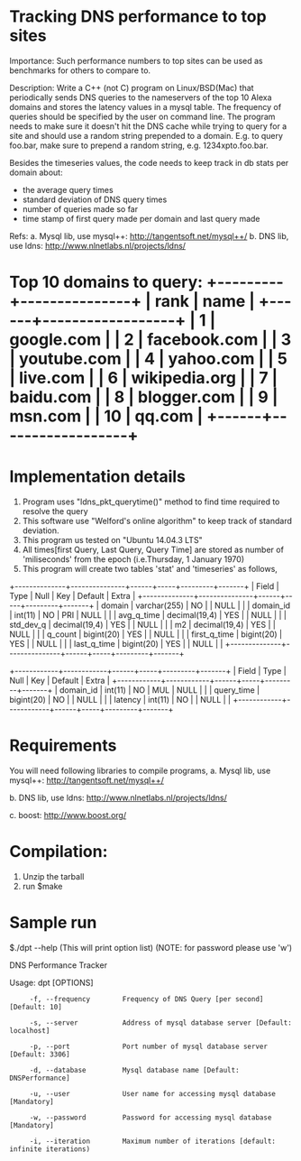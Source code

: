 # Tracking DNS performance to top sites
Importance: Such performance numbers to top sites can be used as benchmarks for others to compare to.

Description:
Write a C++ (not C) program on Linux/BSD(Mac) that periodically sends DNS queries to the nameservers of the top 10 Alexa domains and stores the latency values in a mysql table. The frequency of queries should be specified by the user on command line. The program needs to make sure it doesn't hit the DNS cache while trying to query for a site and should use a random string prepended to a domain. E.g. to query foo.bar, make sure to prepend a random string, e.g. 1234xpto.foo.bar.

Besides the timeseries values, the code needs to keep track in db stats per domain about:
+ the average query times
+ standard deviation of DNS query times
+ number of queries made so far
+ time stamp of first query made per domain and last query made


Refs:
a. Mysql lib, use mysql++:
http://tangentsoft.net/mysql++/
b. DNS lib, use ldns:
http://www.nlnetlabs.nl/projects/ldns/

Top 10 domains to query:
+---------+---------------+
|    rank | name      	  |
+------+------------------+
|	1 | google.com	  |
|	2 | facebook.com  |
|	3 | youtube.com   |
|	4 | yahoo.com 	  |
|	5 | live.com  	  |
|	6 | wikipedia.org |
|	7 | baidu.com 	  |
|	8 | blogger.com   |
|	9 | msn.com   	  |
|      10 | qq.com    	  |
+------+------------------+
=================================

# Implementation details
1. Program uses "ldns_pkt_querytime()" method to find time required to resolve the query
2. This software use "Welford's online algorithm" to keep track of standard deviation.
3. This program us tested on "Ubuntu 14.04.3 LTS"
4. All times[first Query, Last Query, Query Time] are stored as number of 'miliseconds' from the epoch (i.e.Thursday, 1 January 1970)
5. This program will create two tables 'stat' and 'timeseries' as follows,

+--------------+---------------+------+-----+---------+-------+
| Field        | Type          | Null | Key | Default | Extra |
+--------------+---------------+------+-----+---------+-------+
| domain       | varchar(255)  | NO   |     | NULL    |       |
| domain_id    | int(11)       | NO   | PRI | NULL    |       |
| avg_q_time   | decimal(19,4) | YES  |     | NULL    |       |
| std_dev_q    | decimal(19,4) | YES  |     | NULL    |       |
| m2           | decimal(19,4) | YES  |     | NULL    |       |
| q_count      | bigint(20)    | YES  |     | NULL    |       |
| first_q_time | bigint(20)    | YES  |     | NULL    |       |
| last_q_time  | bigint(20)    | YES  |     | NULL    |       |
+--------------+---------------+------+-----+---------+-------+

+------------+------------+------+-----+---------+-------+
| Field      | Type       | Null | Key | Default | Extra |
+------------+------------+------+-----+---------+-------+
| domain_id  | int(11)    | NO   | MUL | NULL    |       |
| query_time | bigint(20) | NO   |     | NULL    |       |
| latency    | int(11)    | NO   |     | NULL    |       |
+------------+------------+------+-----+---------+-------+


# Requirements
You will need following libraries to compile programs,
a. Mysql lib, use mysql++:
http://tangentsoft.net/mysql++/

b. DNS lib, use ldns:
http://www.nlnetlabs.nl/projects/ldns/

c. boost:
http://www.boost.org/

# Compilation:
1. Unzip the tarball 
2. run $make

# Sample run
$./dpt --help (This will print option list) (NOTE: for password please use 'w')

DNS Performance Tracker

Usage: dpt [OPTIONS]

         -f, --frequency        Frequency of DNS Query [per second][Default: 10]

         -s, --server           Address of mysql database server [Default: localhost]

         -p, --port             Port number of mysql database server [Default: 3306]

         -d, --database         Mysql database name [Default: DNSPerformance]

         -u, --user             User name for accessing mysql database [Mandatory]

         -w, --password         Password for accessing mysql database [Mandatory]

         -i, --iteration        Maximum number of iterations [default: infinite iterations)
